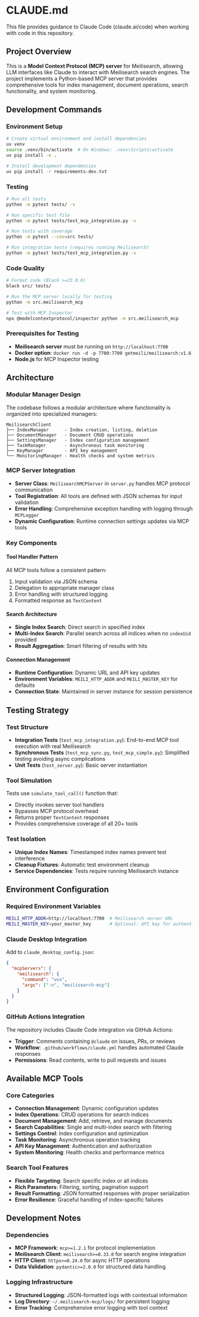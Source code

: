 # CLAUDE.md

This file provides guidance to Claude Code (claude.ai/code) when working with code in this repository.

## Project Overview

This is a **Model Context Protocol (MCP) server** for Meilisearch, allowing LLM interfaces like Claude to interact with Meilisearch search engines. The project implements a Python-based MCP server that provides comprehensive tools for index management, document operations, search functionality, and system monitoring.

## Development Commands

### Environment Setup
```bash
# Create virtual environment and install dependencies
uv venv
source .venv/bin/activate  # On Windows: .venv\Scripts\activate
uv pip install -e .

# Install development dependencies
uv pip install -r requirements-dev.txt
```

### Testing
```bash
# Run all tests
python -m pytest tests/ -v

# Run specific test file
python -m pytest tests/test_mcp_integration.py -v

# Run tests with coverage
python -m pytest --cov=src tests/

# Run integration tests (requires running Meilisearch)
python -m pytest tests/test_mcp_integration.py -v
```

### Code Quality
```bash
# Format code (Black >=23.0.0)
black src/ tests/

# Run the MCP server locally for testing
python -m src.meilisearch_mcp

# Test with MCP Inspector
npx @modelcontextprotocol/inspector python -m src.meilisearch_mcp
```

### Prerequisites for Testing
- **Meilisearch server** must be running on `http://localhost:7700`
- **Docker option**: `docker run -d -p 7700:7700 getmeili/meilisearch:v1.6`
- **Node.js** for MCP Inspector testing

## Architecture

### Modular Manager Design
The codebase follows a modular architecture where functionality is organized into specialized managers:

```
MeilisearchClient
├── IndexManager      - Index creation, listing, deletion
├── DocumentManager   - Document CRUD operations 
├── SettingsManager   - Index configuration management
├── TaskManager       - Asynchronous task monitoring
├── KeyManager        - API key management
└── MonitoringManager - Health checks and system metrics
```

### MCP Server Integration
- **Server Class**: `MeilisearchMCPServer` in `server.py` handles MCP protocol communication
- **Tool Registration**: All tools are defined with JSON schemas for input validation
- **Error Handling**: Comprehensive exception handling with logging through `MCPLogger`
- **Dynamic Configuration**: Runtime connection settings updates via MCP tools

### Key Components

#### Tool Handler Pattern
All MCP tools follow a consistent pattern:
1. Input validation via JSON schema
2. Delegation to appropriate manager class
3. Error handling with structured logging
4. Formatted response as `TextContent`

#### Search Architecture
- **Single Index Search**: Direct search in specified index
- **Multi-Index Search**: Parallel search across all indices when no `indexUid` provided
- **Result Aggregation**: Smart filtering of results with hits

#### Connection Management
- **Runtime Configuration**: Dynamic URL and API key updates
- **Environment Variables**: `MEILI_HTTP_ADDR` and `MEILI_MASTER_KEY` for defaults
- **Connection State**: Maintained in server instance for session persistence

## Testing Strategy

### Test Structure
- **Integration Tests** (`test_mcp_integration.py`): End-to-end MCP tool execution with real Meilisearch
- **Synchronous Tests** (`test_mcp_sync.py`, `test_mcp_simple.py`): Simplified testing avoiding async complications
- **Unit Tests** (`test_server.py`): Basic server instantiation

### Tool Simulation
Tests use `simulate_tool_call()` function that:
- Directly invokes server tool handlers
- Bypasses MCP protocol overhead
- Returns proper `TextContent` responses
- Provides comprehensive coverage of all 20+ tools

### Test Isolation
- **Unique Index Names**: Timestamped index names prevent test interference
- **Cleanup Fixtures**: Automatic test environment cleanup
- **Service Dependencies**: Tests require running Meilisearch instance

## Environment Configuration

### Required Environment Variables
```bash
MEILI_HTTP_ADDR=http://localhost:7700  # Meilisearch server URL
MEILI_MASTER_KEY=your_master_key       # Optional: API key for authenticated instances
```

### Claude Desktop Integration
Add to `claude_desktop_config.json`:
```json
{
  "mcpServers": {
    "meilisearch": {
      "command": "uvx", 
      "args": ["-n", "meilisearch-mcp"]
    }
  }
}
```

### GitHub Actions Integration
The repository includes Claude Code integration via GitHub Actions:
- **Trigger**: Comments containing `@claude` on issues, PRs, or reviews
- **Workflow**: `.github/workflows/claude.yml` handles automated Claude responses
- **Permissions**: Read contents, write to pull requests and issues

## Available MCP Tools

### Core Categories
- **Connection Management**: Dynamic configuration updates
- **Index Operations**: CRUD operations for search indices  
- **Document Management**: Add, retrieve, and manage documents
- **Search Capabilities**: Single and multi-index search with filtering
- **Settings Control**: Index configuration and optimization
- **Task Monitoring**: Asynchronous operation tracking
- **API Key Management**: Authentication and authorization
- **System Monitoring**: Health checks and performance metrics

### Search Tool Features
- **Flexible Targeting**: Search specific index or all indices
- **Rich Parameters**: Filtering, sorting, pagination support
- **Result Formatting**: JSON formatted responses with proper serialization
- **Error Resilience**: Graceful handling of index-specific failures

## Development Notes

### Dependencies
- **MCP Framework**: `mcp>=1.2.1` for protocol implementation
- **Meilisearch Client**: `meilisearch>=0.33.0` for search engine integration
- **HTTP Client**: `httpx>=0.24.0` for async HTTP operations
- **Data Validation**: `pydantic>=2.0.0` for structured data handling

### Logging Infrastructure
- **Structured Logging**: JSON-formatted logs with contextual information
- **Log Directory**: `~/.meilisearch-mcp/logs/` for persistent logging
- **Error Tracking**: Comprehensive error logging with tool context